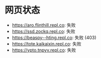 # 网页状态
- https://aro.flinthill.repl.co: 失败
- https://ssd.zockq.repl.co: 失败
- https://beaspy--hting.repl.co: 失败 (403)
- https://tote.kaikaixin.repl.co: 失败
- https://ypto.tnpyv.repl.co: 失败
